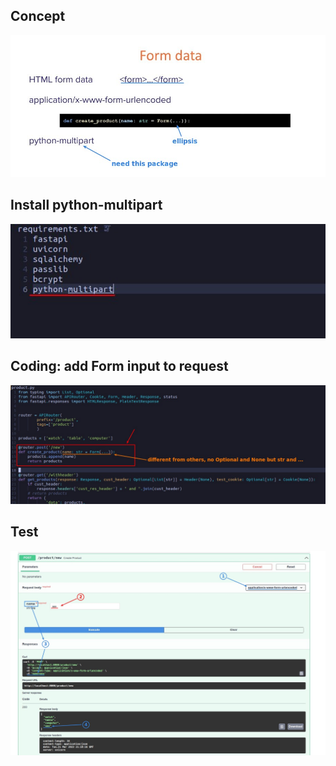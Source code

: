 ## **Concept**

![Alt concept](pic/01.jpg)

## **Install python-multipart**

![Alt add requirements](pic/02.jpg)

## **Coding: add Form input to request**

![Alt coding: add form](pic/03.jpg)

## **Test**

![Alt test](pic/04.jpg)
